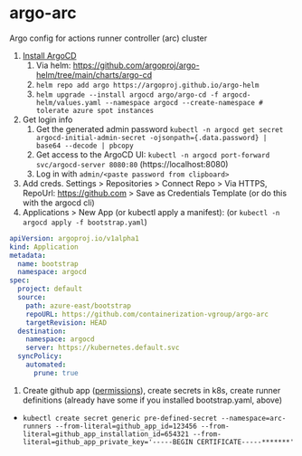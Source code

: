 # argo-arc
Argo config for actions runner controller (arc) cluster

1. [Install ArgoCD](https://argo-cd.readthedocs.io/en/stable/getting_started/#1-install-argo-cd)
   1. Via helm: https://github.com/argoproj/argo-helm/tree/main/charts/argo-cd
   1. `helm repo add argo https://argoproj.github.io/argo-helm`
   1. `helm upgrade --install argocd argo/argo-cd -f argocd-helm/values.yaml --namespace argocd --create-namespace # tolerate azure spot instances`
1. Get login info
   1. Get the generated admin password `kubectl -n argocd get secret argocd-initial-admin-secret -ojsonpath={.data.password} | base64 --decode | pbcopy`
   1. Get access to the ArgoCD UI: `kubectl -n argocd port-forward svc/argocd-server 8080:80` (https://localhost:8080)
   1. Log in with `admin/<paste password from clipboard>`
1. Add creds. Settings > Repositories > Connect Repo > Via HTTPS, RepoUrl: https://github.com > Save as Credentials Template (or do this with the argocd cli)
1. Applications > New App (or kubectl apply a manifest): (or `kubectl -n argocd apply -f bootstrap.yaml`)
```yaml
apiVersion: argoproj.io/v1alpha1
kind: Application
metadata:
  name: bootstrap
  namespace: argocd
spec:
  project: default
  source:
    path: azure-east/bootstrap
    repoURL: https://github.com/containerization-vgroup/argo-arc
    targetRevision: HEAD
  destination:
    namespace: argocd
    server: https://kubernetes.default.svc
  syncPolicy:
    automated:
      prune: true
```
1. Create github app ([permissions](https://docs.github.com/en/actions/hosting-your-own-runners/managing-self-hosted-runners-with-actions-runner-controller/authenticating-to-the-github-api#authenticating-arc-with-a-github-app)), create secrets in k8s, create runner definitions (already have some if you installed bootstrap.yaml, above)
  - `kubectl create secret generic pre-defined-secret --namespace=arc-runners --from-literal=github_app_id=123456 --from-literal=github_app_installation_id=654321 --from-literal=github_app_private_key='-----BEGIN CERTIFICATE-----*******'`
